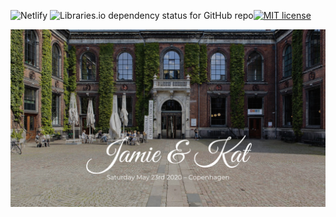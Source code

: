 ![Netlify](https://img.shields.io/netlify/c1b6f9e0-54e5-47e3-aac7-1a81b26fb9d4?style=for-the-badge)
![Libraries.io dependency status for GitHub repo](https://img.shields.io/librariesio/github/JamieMagee/wedding?style=for-the-badge)[![MIT license](http://img.shields.io/badge/license-MIT-blue.svg?style=for-the-badge)](http://opensource.org/licenses/MIT)

![](screenshot.jpg)
